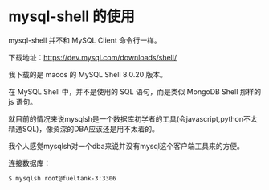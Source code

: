 # mysql-shell 的使用

mysql-shell 并不和 MySQL Client 命令行一样。

下载地址：https://dev.mysql.com/downloads/shell/

我下载的是 macos 的 MySQL Shell 8.0.20 版本。

在 MySQL Shell 中，并不是使用的 SQL 语句，而是类似 MongoDB Shell 那样的 js 语句。

就目前的情况来说mysqlsh是一个数据库初学者的工具(会javascript,python不太精通SQL)，像资深的DBA应该还是用不太着的。

我个人感觉mysqlsh对一个dba来说并没有mysql这个客户端工具来的方便。

连接数据库：

```bash
$ mysqlsh root@fueltank-3:3306
```

